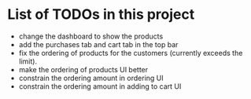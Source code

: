 # List of TODOs in this project

-   change the dashboard to show the products
-   add the purchases tab and cart tab in the top bar
-   fix the ordering of products for the customers (currently exceeds the limit).
-   make the ordering of products UI better
-   constrain the ordering amount in ordering UI
-   constrain the ordering amount in adding to cart UI
